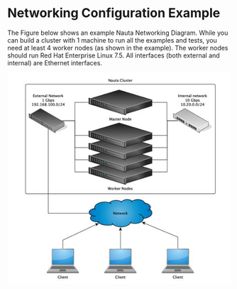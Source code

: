 # Networking Configuration Example

The Figure below shows an example Nauta Networking Diagram. While you can build a cluster with 1 machine to run all the examples and tests, you need at least 4 worker nodes (as shown in the example). The worker nodes should run Red Hat Enterprise Linux 7.5. All interfaces (both external and internal) are Ethernet interfaces.

![New Users Added](Z_examples/NN.jpg)


